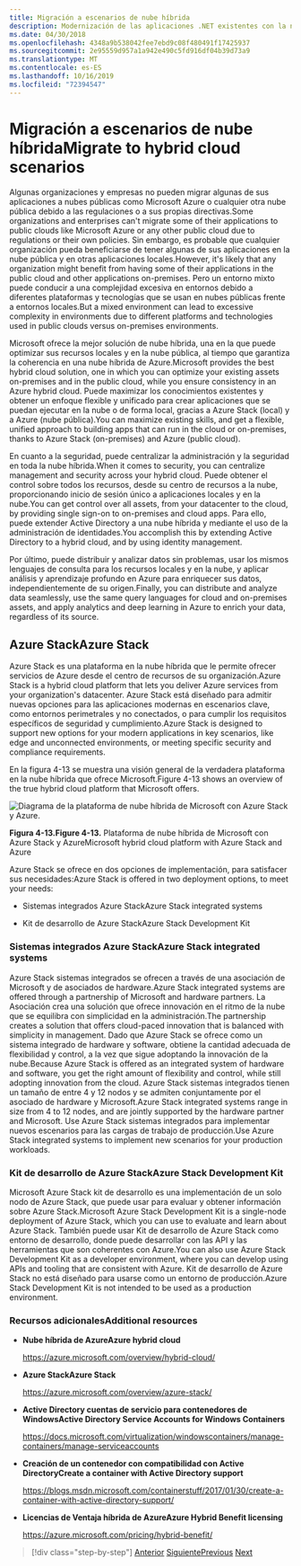 ```yaml
---
title: Migración a escenarios de nube híbrida
description: Modernización de las aplicaciones .NET existentes con la nube de Azure y los contenedores de Windows | Migración a escenarios de nube híbrida
ms.date: 04/30/2018
ms.openlocfilehash: 4348a9b538042fee7ebd9c08f480491f17425937
ms.sourcegitcommit: 2e95559d957a1a942e490c5fd916df04b39d73a9
ms.translationtype: MT
ms.contentlocale: es-ES
ms.lasthandoff: 10/16/2019
ms.locfileid: "72394547"
---
```

# <a name="migrate-to-hybrid-cloud-scenarios"></a><span data-ttu-id="6112f-103">Migración a escenarios de nube híbrida</span><span class="sxs-lookup"><span data-stu-id="6112f-103">Migrate to hybrid cloud scenarios</span></span>

<span data-ttu-id="6112f-104">Algunas organizaciones y empresas no pueden migrar algunas de sus aplicaciones a nubes públicas como Microsoft Azure o cualquier otra nube pública debido a las regulaciones o a sus propias directivas.</span><span class="sxs-lookup"><span data-stu-id="6112f-104">Some organizations and enterprises can't migrate some of their applications to public clouds like Microsoft Azure or any other public cloud due to regulations or their own policies.</span></span> <span data-ttu-id="6112f-105">Sin embargo, es probable que cualquier organización pueda beneficiarse de tener algunas de sus aplicaciones en la nube pública y en otras aplicaciones locales.</span><span class="sxs-lookup"><span data-stu-id="6112f-105">However, it's likely that any organization might benefit from having some of their applications in the public cloud and other applications on-premises.</span></span> <span data-ttu-id="6112f-106">Pero un entorno mixto puede conducir a una complejidad excesiva en entornos debido a diferentes plataformas y tecnologías que se usan en nubes públicas frente a entornos locales.</span><span class="sxs-lookup"><span data-stu-id="6112f-106">But a mixed environment can lead to excessive complexity in environments due to different platforms and technologies used in public clouds versus on-premises environments.</span></span>

<span data-ttu-id="6112f-107">Microsoft ofrece la mejor solución de nube híbrida, una en la que puede optimizar sus recursos locales y en la nube pública, al tiempo que garantiza la coherencia en una nube híbrida de Azure.</span><span class="sxs-lookup"><span data-stu-id="6112f-107">Microsoft provides the best hybrid cloud solution, one in which you can optimize your existing assets on-premises and in the public cloud, while you ensure consistency in an Azure hybrid cloud.</span></span> <span data-ttu-id="6112f-108">Puede maximizar los conocimientos existentes y obtener un enfoque flexible y unificado para crear aplicaciones que se puedan ejecutar en la nube o de forma local, gracias a Azure Stack (local) y a Azure (nube pública).</span><span class="sxs-lookup"><span data-stu-id="6112f-108">You can maximize existing skills, and get a flexible, unified approach to building apps that can run in the cloud or on-premises, thanks to Azure Stack (on-premises) and Azure (public cloud).</span></span>

<span data-ttu-id="6112f-109">En cuanto a la seguridad, puede centralizar la administración y la seguridad en toda la nube híbrida.</span><span class="sxs-lookup"><span data-stu-id="6112f-109">When it comes to security, you can centralize management and security across your hybrid cloud.</span></span> <span data-ttu-id="6112f-110">Puede obtener el control sobre todos los recursos, desde su centro de recursos a la nube, proporcionando inicio de sesión único a aplicaciones locales y en la nube.</span><span class="sxs-lookup"><span data-stu-id="6112f-110">You can get control over all assets, from your datacenter to the cloud, by providing single sign-on to on-premises and cloud apps.</span></span> <span data-ttu-id="6112f-111">Para ello, puede extender Active Directory a una nube híbrida y mediante el uso de la administración de identidades.</span><span class="sxs-lookup"><span data-stu-id="6112f-111">You accomplish this by extending Active Directory to a hybrid cloud, and by using identity management.</span></span>

<span data-ttu-id="6112f-112">Por último, puede distribuir y analizar datos sin problemas, usar los mismos lenguajes de consulta para los recursos locales y en la nube, y aplicar análisis y aprendizaje profundo en Azure para enriquecer sus datos, independientemente de su origen.</span><span class="sxs-lookup"><span data-stu-id="6112f-112">Finally, you can distribute and analyze data seamlessly, use the same query languages for cloud and on-premises assets, and apply analytics and deep learning in Azure to enrich your data, regardless of its source.</span></span>

## <a name="azure-stack"></a><span data-ttu-id="6112f-113">Azure Stack</span><span class="sxs-lookup"><span data-stu-id="6112f-113">Azure Stack</span></span>

<span data-ttu-id="6112f-114">Azure Stack es una plataforma en la nube híbrida que le permite ofrecer servicios de Azure desde el centro de recursos de su organización.</span><span class="sxs-lookup"><span data-stu-id="6112f-114">Azure Stack is a hybrid cloud platform that lets you deliver Azure services from your organization's datacenter.</span></span> <span data-ttu-id="6112f-115">Azure Stack está diseñado para admitir nuevas opciones para las aplicaciones modernas en escenarios clave, como entornos perimetrales y no conectados, o para cumplir los requisitos específicos de seguridad y cumplimiento.</span><span class="sxs-lookup"><span data-stu-id="6112f-115">Azure Stack is designed to support new options for your modern applications in key scenarios, like edge and unconnected environments, or meeting specific security and compliance requirements.</span></span>

<span data-ttu-id="6112f-116">En la figura 4-13 se muestra una visión general de la verdadera plataforma en la nube híbrida que ofrece Microsoft.</span><span class="sxs-lookup"><span data-stu-id="6112f-116">Figure 4-13 shows an overview of the true hybrid cloud platform that Microsoft offers.</span></span>

![Diagrama de la plataforma de nube híbrida de Microsoft con Azure Stack y Azure.](./media/migrate-to-hybrid-cloud-scenarios/microsoft-hybrid-cloud-platform.png)

<span data-ttu-id="6112f-118">**Figura 4-13.**</span><span class="sxs-lookup"><span data-stu-id="6112f-118">**Figure 4-13.**</span></span> <span data-ttu-id="6112f-119">Plataforma de nube híbrida de Microsoft con Azure Stack y Azure</span><span class="sxs-lookup"><span data-stu-id="6112f-119">Microsoft hybrid cloud platform with Azure Stack and Azure</span></span>

<span data-ttu-id="6112f-120">Azure Stack se ofrece en dos opciones de implementación, para satisfacer sus necesidades:</span><span class="sxs-lookup"><span data-stu-id="6112f-120">Azure Stack is offered in two deployment options, to meet your needs:</span></span>

- <span data-ttu-id="6112f-121">Sistemas integrados Azure Stack</span><span class="sxs-lookup"><span data-stu-id="6112f-121">Azure Stack integrated systems</span></span>

- <span data-ttu-id="6112f-122">Kit de desarrollo de Azure Stack</span><span class="sxs-lookup"><span data-stu-id="6112f-122">Azure Stack Development Kit</span></span>

### <a name="azure-stack-integrated-systems"></a><span data-ttu-id="6112f-123">Sistemas integrados Azure Stack</span><span class="sxs-lookup"><span data-stu-id="6112f-123">Azure Stack integrated systems</span></span>

<span data-ttu-id="6112f-124">Azure Stack sistemas integrados se ofrecen a través de una asociación de Microsoft y de asociados de hardware.</span><span class="sxs-lookup"><span data-stu-id="6112f-124">Azure Stack integrated systems are offered through a partnership of Microsoft and hardware partners.</span></span> <span data-ttu-id="6112f-125">La Asociación crea una solución que ofrece innovación en el ritmo de la nube que se equilibra con simplicidad en la administración.</span><span class="sxs-lookup"><span data-stu-id="6112f-125">The partnership creates a solution that offers cloud-paced innovation that is balanced with simplicity in management.</span></span> <span data-ttu-id="6112f-126">Dado que Azure Stack se ofrece como un sistema integrado de hardware y software, obtiene la cantidad adecuada de flexibilidad y control, a la vez que sigue adoptando la innovación de la nube.</span><span class="sxs-lookup"><span data-stu-id="6112f-126">Because Azure Stack is offered as an integrated system of hardware and software, you get the right amount of flexibility and control, while still adopting innovation from the cloud.</span></span> <span data-ttu-id="6112f-127">Azure Stack sistemas integrados tienen un tamaño de entre 4 y 12 nodos y se admiten conjuntamente por el asociado de hardware y Microsoft.</span><span class="sxs-lookup"><span data-stu-id="6112f-127">Azure Stack integrated systems range in size from 4 to 12 nodes, and are jointly supported by the hardware partner and Microsoft.</span></span> <span data-ttu-id="6112f-128">Use Azure Stack sistemas integrados para implementar nuevos escenarios para las cargas de trabajo de producción.</span><span class="sxs-lookup"><span data-stu-id="6112f-128">Use Azure Stack integrated systems to implement new scenarios for your production workloads.</span></span>

### <a name="azure-stack-development-kit"></a><span data-ttu-id="6112f-129">Kit de desarrollo de Azure Stack</span><span class="sxs-lookup"><span data-stu-id="6112f-129">Azure Stack Development Kit</span></span>

<span data-ttu-id="6112f-130">Microsoft Azure Stack kit de desarrollo es una implementación de un solo nodo de Azure Stack, que puede usar para evaluar y obtener información sobre Azure Stack.</span><span class="sxs-lookup"><span data-stu-id="6112f-130">Microsoft Azure Stack Development Kit is a single-node deployment of Azure Stack, which you can use to evaluate and learn about Azure Stack.</span></span> <span data-ttu-id="6112f-131">También puede usar Kit de desarrollo de Azure Stack como entorno de desarrollo, donde puede desarrollar con las API y las herramientas que son coherentes con Azure.</span><span class="sxs-lookup"><span data-stu-id="6112f-131">You can also use Azure Stack Development Kit as a developer environment, where you can develop using APIs and tooling that are consistent with Azure.</span></span> <span data-ttu-id="6112f-132">Kit de desarrollo de Azure Stack no está diseñado para usarse como un entorno de producción.</span><span class="sxs-lookup"><span data-stu-id="6112f-132">Azure Stack Development Kit is not intended to be used as a production environment.</span></span>

### <a name="additional-resources"></a><span data-ttu-id="6112f-133">Recursos adicionales</span><span class="sxs-lookup"><span data-stu-id="6112f-133">Additional resources</span></span>

- <span data-ttu-id="6112f-134">**Nube híbrida de Azure**</span><span class="sxs-lookup"><span data-stu-id="6112f-134">**Azure hybrid cloud**</span></span>

    <https://azure.microsoft.com/overview/hybrid-cloud/>

- <span data-ttu-id="6112f-135">**Azure Stack**</span><span class="sxs-lookup"><span data-stu-id="6112f-135">**Azure Stack**</span></span>

    <https://azure.microsoft.com/overview/azure-stack/>

- <span data-ttu-id="6112f-136">**Active Directory cuentas de servicio para contenedores de Windows**</span><span class="sxs-lookup"><span data-stu-id="6112f-136">**Active Directory Service Accounts for Windows Containers**</span></span>

    <https://docs.microsoft.com/virtualization/windowscontainers/manage-containers/manage-serviceaccounts>

- <span data-ttu-id="6112f-137">**Creación de un contenedor con compatibilidad con Active Directory**</span><span class="sxs-lookup"><span data-stu-id="6112f-137">**Create a container with Active Directory support**</span></span>

    <https://blogs.msdn.microsoft.com/containerstuff/2017/01/30/create-a-container-with-active-directory-support/>

- <span data-ttu-id="6112f-138">**Licencias de Ventaja híbrida de Azure**</span><span class="sxs-lookup"><span data-stu-id="6112f-138">**Azure Hybrid Benefit licensing**</span></span>

    <https://azure.microsoft.com/pricing/hybrid-benefit/>

>[!div class="step-by-step"]
><span data-ttu-id="6112f-139">[Anterior](life-cycle-ci-cd-pipelines-devops-tools.md)
>[Siguiente](../walkthroughs-technical-get-started-overview.md)</span><span class="sxs-lookup"><span data-stu-id="6112f-139">[Previous](life-cycle-ci-cd-pipelines-devops-tools.md)
[Next](../walkthroughs-technical-get-started-overview.md)</span></span>
